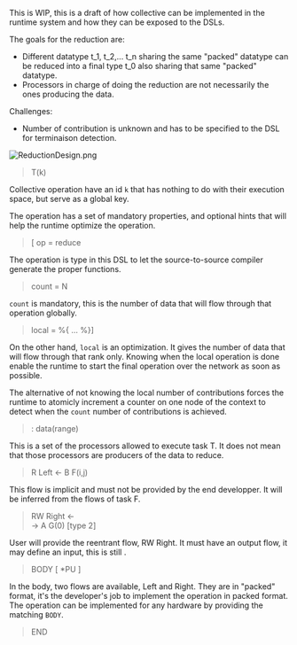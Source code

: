 This is WIP, this is a draft of how collective can be implemented in the runtime system and how they can be exposed to the DSLs.

The goals for the reduction are:
* Different datatype t_1, t_2,... t_n sharing the same "packed" datatype can be reduced into a final type t_0 also sharing that same "packed" datatype.
* Processors in charge of doing the reduction are not necessarily the ones producing the data.

Challenges:
* Number of contribution is unknown and has to be specified to the DSL for terminaison detection.

![ReductionDesign.png](https://bitbucket.org/repo/aX9b8L/images/666644334-ReductionDesign.png "Reduction in PTG")

> T(k)

Collective operation have an id `k` that has nothing to do with their execution space, but serve as a global key.

The operation has a set of mandatory properties, and optional hints that will help the runtime optimize the operation.

> [ op = reduce

The operation is type in this DSL to let the source-to-source compiler generate the proper functions.

> count = N

`count` is mandatory, this is the number of data that will flow through that operation globally.

> local = %{  ...  %}] 

On the other hand, `local` is an optimization. It gives the number of data that will flow through that rank only. Knowing when the local operation is done enable the runtime to start the final operation over the network as soon as possible.

The alternative of not knowing the local number of contributions forces the runtime to atomicly increment a counter on one node of the context to detect when the `count` number of contributions is achieved.

> : data(range)

This is a set of the processors allowed to execute task T. It does not mean that those processors are producers of the data to reduce.

> R    Left  <- B F(i,j)

This flow is implicit and must not be provided by the end developper. It will be inferred from the flows of task F.

> RW   Right <-  
>            ->  A G(0)     [type 2]

User will provide the reentrant flow, RW Right. It must have an output flow, it may define an input, this is still .

> BODY [ *PU ]

In the body, two flows are available, Left and Right. They are in "packed" format, it's the developer's job to implement the operation in packed format. The operation can be implemented for any hardware by providing the matching `BODY`.

> END